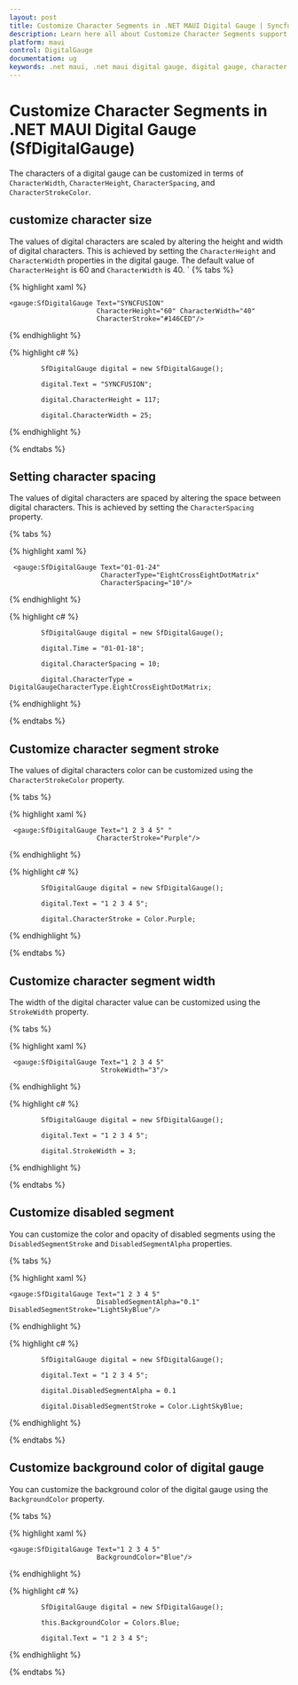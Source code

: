 ```yaml
---
layout: post
title: Customize Character Segments in .NET MAUI Digital Gauge | Syncfusion
description: Learn here all about Customize Character Segments support in Syncfusion .NET MAUI Digital Gauge (SfDigitalGauge) control and more.
platform: maui
control: DigitalGauge
documentation: ug
keywords: .net maui, .net maui digital gauge, digital gauge, character segments, digital character, character types, character display types
---
```


# Customize Character Segments in .NET MAUI Digital Gauge (SfDigitalGauge)

The characters of a digital gauge can be customized in terms of `CharacterWidth`, `CharacterHeight`, `CharacterSpacing`, and `CharacterStrokeColor`.

## customize character size

The values of digital characters are scaled by altering the height and width of digital characters. This is achieved by setting the `CharacterHeight` and `CharacterWidth` properties in the digital gauge. The default value of `CharacterHeight` is 60 and `CharacterWidth` is 40.
`
{% tabs %}

{% highlight xaml %}

    <gauge:SfDigitalGauge Text="SYNCFUSION" 
                          CharacterHeight="60" CharacterWidth="40" 
                          CharacterStroke="#146CED"/>
{% endhighlight %}

{% highlight c# %}

            SfDigitalGauge digital = new SfDigitalGauge();

            digital.Text = "SYNCFUSION";

            digital.CharacterHeight = 117;

            digital.CharacterWidth = 25;

{% endhighlight %}

{% endtabs %}


## Setting character spacing

The values of digital characters are spaced by altering the space between digital characters. This is achieved by setting the `CharacterSpacing` property.

{% tabs %}

{% highlight xaml %}

     <gauge:SfDigitalGauge Text="01-01-24" 
                           CharacterType="EightCrossEightDotMatrix"
                           CharacterSpacing="10"/>
{% endhighlight %}

{% highlight c# %}

            SfDigitalGauge digital = new SfDigitalGauge();

            digital.Time = "01-01-18";

            digital.CharacterSpacing = 10;

            digital.CharacterType = DigitalGaugeCharacterType.EightCrossEightDotMatrix;

{% endhighlight %}

{% endtabs %}


## Customize character segment stroke

The values of digital characters color can be customized using the `CharacterStrokeColor` property.

{% tabs %}

{% highlight xaml %}

     <gauge:SfDigitalGauge Text="1 2 3 4 5" "
                          CharacterStroke="Purple"/>
{% endhighlight %}

{% highlight c# %}

            SfDigitalGauge digital = new SfDigitalGauge();

            digital.Text = "1 2 3 4 5";

            digital.CharacterStroke = Color.Purple;

{% endhighlight %}

{% endtabs %}

## Customize character segment width

The width of the digital character value can be customized using the `StrokeWidth` property.

{% tabs %}

{% highlight xaml %}

     <gauge:SfDigitalGauge Text="1 2 3 4 5" 
                           StrokeWidth="3"/>
{% endhighlight %}

{% highlight c# %}

            SfDigitalGauge digital = new SfDigitalGauge();

            digital.Text = "1 2 3 4 5";

            digital.StrokeWidth = 3;

{% endhighlight %}

{% endtabs %}


## Customize disabled segment

You can customize the color and opacity of disabled segments using the `DisabledSegmentStroke` and `DisabledSegmentAlpha` properties.

{% tabs %}

{% highlight xaml %}

    <gauge:SfDigitalGauge Text="1 2 3 4 5" 
                          DisabledSegmentAlpha="0.1" DisabledSegmentStroke="LightSkyBlue"/>
{% endhighlight %}

{% highlight c# %}

            SfDigitalGauge digital = new SfDigitalGauge();

            digital.Text = "1 2 3 4 5";

            digital.DisabledSegmentAlpha = 0.1

            digital.DisabledSegmentStroke = Color.LightSkyBlue;

{% endhighlight %}

{% endtabs %}

## Customize background color of digital gauge

You can customize the background color of the digital gauge using the `BackgroundColor` property.


{% tabs %}

{% highlight xaml %}

    <gauge:SfDigitalGauge Text="1 2 3 4 5" 
                          BackgroundColor="Blue"/>

{% endhighlight %}

{% highlight c# %}

            SfDigitalGauge digital = new SfDigitalGauge();

            this.BackgroundColor = Colors.Blue;

            digital.Text = "1 2 3 4 5";

{% endhighlight %}

{% endtabs %}
